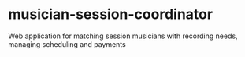 # musician-session-coordinator
Web application for matching session musicians with recording needs, managing scheduling and payments
